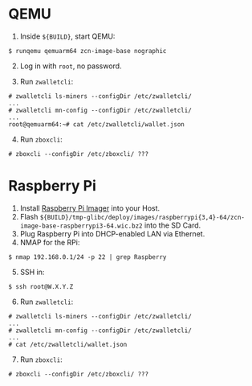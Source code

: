 # QEMU

1. Inside `${BUILD}`, start QEMU:
```
$ runqemu qemuarm64 zcn-image-base nographic
```

2. Log in with `root`, no password.

3. Run `zwalletcli`:
```
# zwalletcli ls-miners --configDir /etc/zwalletcli/
...
# zwalletcli mn-config --configDir /etc/zwalletcli/
...
root@qemuarm64:~# cat /etc/zwalletcli/wallet.json
```

4. Run `zboxcli`:
```
# zboxcli --configDir /etc/zboxcli/ ???
```

# Raspberry Pi

1. Install [Raspberry Pi Imager](https://www.raspberrypi.org/software/) into your Host.
2. Flash `${BUILD}/tmp-glibc/deploy/images/raspberrypi{3,4}-64/zcn-image-base-raspberrypi3-64.wic.bz2` into the SD Card.
3. Plug Raspberry Pi into DHCP-enabled LAN via Ethernet.
4. NMAP for the RPi:
```
$ nmap 192.168.0.1/24 -p 22 | grep Raspberry
```
5. SSH in:
```
$ ssh root@W.X.Y.Z
```
6. Run `zwalletcli`:
```
# zwalletcli ls-miners --configDir /etc/zwalletcli/
...
# zwalletcli mn-config --configDir /etc/zwalletcli/
...
# cat /etc/zwalletcli/wallet.json
```

7. Run `zboxcli`:
```
# zboxcli --configDir /etc/zboxcli/ ???
```
